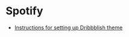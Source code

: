# Spotify

- [Instructions for setting up Dribbblish theme](https://github.com/morpheusthewhite/spicetify-themes/tree/master/Dribbblish)
